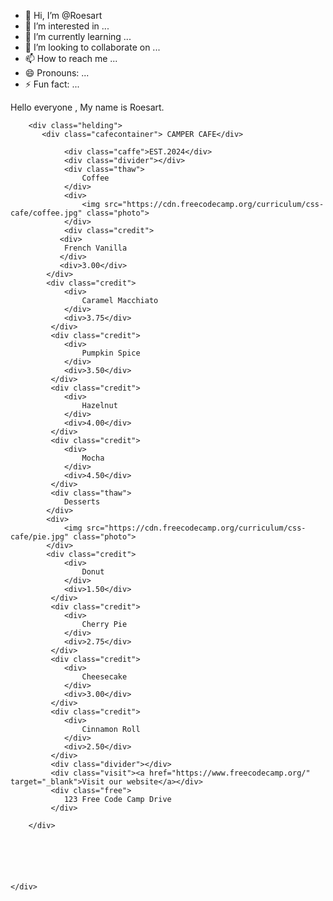- 👋 Hi, I’m @Roesart
- 👀 I’m interested in ...
- 🌱 I’m currently learning ...
- 💞️ I’m looking to collaborate on ...
- 📫 How to reach me ...
- 😄 Pronouns: ...
- ⚡ Fun fact: ...

<!---
Roesart/Roesart is a ✨ special ✨ repository because its `README.md` (this file) appears on your GitHub profile.
You can click the Preview link to take a look at your changes.
--->
<div>
  Hello everyone , My name is Roesart.
</div>
<body>
   
        <div class="helding">
           <div class="cafecontainer"> CAMPER CAFE</div>
            
                <div class="caffe">EST.2024</div>
                <div class="divider"></div>
                <div class="thaw">
                    Coffee
                </div>
                <div>
                    <img src="https://cdn.freecodecamp.org/curriculum/css-cafe/coffee.jpg" class="photo">
                </div>
                <div class="credit">
               <div>
                French Vanilla
               </div>
               <div>3.00</div>
            </div>
            <div class="credit">
                <div>
                    Caramel Macchiato
                </div>
                <div>3.75</div>
             </div>
             <div class="credit">
                <div>
                    Pumpkin Spice
                </div>
                <div>3.50</div>
             </div>
             <div class="credit">
                <div>
                    Hazelnut
                </div>
                <div>4.00</div>
             </div>
             <div class="credit">
                <div>
                    Mocha
                </div>
                <div>4.50</div>
             </div>
             <div class="thaw">
                Desserts
            </div>
            <div>
                <img src="https://cdn.freecodecamp.org/curriculum/css-cafe/pie.jpg" class="photo">
            </div>
            <div class="credit">
                <div>
                    Donut
                </div>
                <div>1.50</div>
             </div>
             <div class="credit">
                <div>
                    Cherry Pie
                </div>
                <div>2.75</div>
             </div>
             <div class="credit">
                <div>
                    Cheesecake
                </div>
                <div>3.00</div>
             </div>
             <div class="credit">
                <div>
                    Cinnamon Roll
                </div>
                <div>2.50</div>
             </div>
             <div class="divider"></div>
             <div class="visit"><a href="https://www.freecodecamp.org/" target="_blank">Visit our website</a></div>
             <div class="free">
                123 Free Code Camp Drive
             </div>
            
        </div>
            
       
        
        
            
        
    </div>
    
    
</body>
